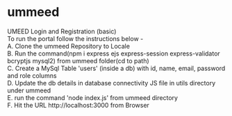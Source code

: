 # ummeed
UMEED Login and Registration (basic)<br/>
To run the portal follow the instructions below - <br/>
A. Clone the ummeed Repository to Locale<br/>
B. Run the command(npm i express ejs express-session express-validator bcryptjs mysql2) from ummeed folder(cd to path)<br/>
C. Create a MySql Table 'users' (inside a db) with id, name, email, password and role columns<br/>
D. Update the db details in database connectivity JS file in utils directory under ummeed<br/>
E. run the command 'node index.js' from ummeed directory<br/>
F. Hit the URL http://localhost:3000 from Browser<br/>
